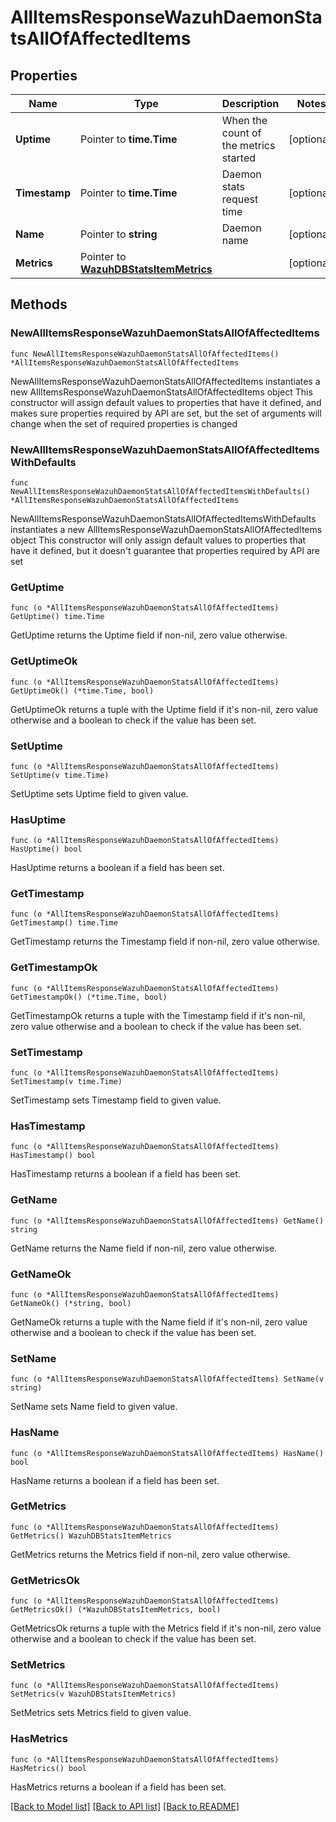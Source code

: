 # AllItemsResponseWazuhDaemonStatsAllOfAffectedItems

## Properties

Name | Type | Description | Notes
------------ | ------------- | ------------- | -------------
**Uptime** | Pointer to **time.Time** | When the count of the metrics started | [optional] 
**Timestamp** | Pointer to **time.Time** | Daemon stats request time | [optional] 
**Name** | Pointer to **string** | Daemon name | [optional] 
**Metrics** | Pointer to [**WazuhDBStatsItemMetrics**](WazuhDBStatsItemMetrics.md) |  | [optional] 

## Methods

### NewAllItemsResponseWazuhDaemonStatsAllOfAffectedItems

`func NewAllItemsResponseWazuhDaemonStatsAllOfAffectedItems() *AllItemsResponseWazuhDaemonStatsAllOfAffectedItems`

NewAllItemsResponseWazuhDaemonStatsAllOfAffectedItems instantiates a new AllItemsResponseWazuhDaemonStatsAllOfAffectedItems object
This constructor will assign default values to properties that have it defined,
and makes sure properties required by API are set, but the set of arguments
will change when the set of required properties is changed

### NewAllItemsResponseWazuhDaemonStatsAllOfAffectedItemsWithDefaults

`func NewAllItemsResponseWazuhDaemonStatsAllOfAffectedItemsWithDefaults() *AllItemsResponseWazuhDaemonStatsAllOfAffectedItems`

NewAllItemsResponseWazuhDaemonStatsAllOfAffectedItemsWithDefaults instantiates a new AllItemsResponseWazuhDaemonStatsAllOfAffectedItems object
This constructor will only assign default values to properties that have it defined,
but it doesn't guarantee that properties required by API are set

### GetUptime

`func (o *AllItemsResponseWazuhDaemonStatsAllOfAffectedItems) GetUptime() time.Time`

GetUptime returns the Uptime field if non-nil, zero value otherwise.

### GetUptimeOk

`func (o *AllItemsResponseWazuhDaemonStatsAllOfAffectedItems) GetUptimeOk() (*time.Time, bool)`

GetUptimeOk returns a tuple with the Uptime field if it's non-nil, zero value otherwise
and a boolean to check if the value has been set.

### SetUptime

`func (o *AllItemsResponseWazuhDaemonStatsAllOfAffectedItems) SetUptime(v time.Time)`

SetUptime sets Uptime field to given value.

### HasUptime

`func (o *AllItemsResponseWazuhDaemonStatsAllOfAffectedItems) HasUptime() bool`

HasUptime returns a boolean if a field has been set.

### GetTimestamp

`func (o *AllItemsResponseWazuhDaemonStatsAllOfAffectedItems) GetTimestamp() time.Time`

GetTimestamp returns the Timestamp field if non-nil, zero value otherwise.

### GetTimestampOk

`func (o *AllItemsResponseWazuhDaemonStatsAllOfAffectedItems) GetTimestampOk() (*time.Time, bool)`

GetTimestampOk returns a tuple with the Timestamp field if it's non-nil, zero value otherwise
and a boolean to check if the value has been set.

### SetTimestamp

`func (o *AllItemsResponseWazuhDaemonStatsAllOfAffectedItems) SetTimestamp(v time.Time)`

SetTimestamp sets Timestamp field to given value.

### HasTimestamp

`func (o *AllItemsResponseWazuhDaemonStatsAllOfAffectedItems) HasTimestamp() bool`

HasTimestamp returns a boolean if a field has been set.

### GetName

`func (o *AllItemsResponseWazuhDaemonStatsAllOfAffectedItems) GetName() string`

GetName returns the Name field if non-nil, zero value otherwise.

### GetNameOk

`func (o *AllItemsResponseWazuhDaemonStatsAllOfAffectedItems) GetNameOk() (*string, bool)`

GetNameOk returns a tuple with the Name field if it's non-nil, zero value otherwise
and a boolean to check if the value has been set.

### SetName

`func (o *AllItemsResponseWazuhDaemonStatsAllOfAffectedItems) SetName(v string)`

SetName sets Name field to given value.

### HasName

`func (o *AllItemsResponseWazuhDaemonStatsAllOfAffectedItems) HasName() bool`

HasName returns a boolean if a field has been set.

### GetMetrics

`func (o *AllItemsResponseWazuhDaemonStatsAllOfAffectedItems) GetMetrics() WazuhDBStatsItemMetrics`

GetMetrics returns the Metrics field if non-nil, zero value otherwise.

### GetMetricsOk

`func (o *AllItemsResponseWazuhDaemonStatsAllOfAffectedItems) GetMetricsOk() (*WazuhDBStatsItemMetrics, bool)`

GetMetricsOk returns a tuple with the Metrics field if it's non-nil, zero value otherwise
and a boolean to check if the value has been set.

### SetMetrics

`func (o *AllItemsResponseWazuhDaemonStatsAllOfAffectedItems) SetMetrics(v WazuhDBStatsItemMetrics)`

SetMetrics sets Metrics field to given value.

### HasMetrics

`func (o *AllItemsResponseWazuhDaemonStatsAllOfAffectedItems) HasMetrics() bool`

HasMetrics returns a boolean if a field has been set.


[[Back to Model list]](../README.md#documentation-for-models) [[Back to API list]](../README.md#documentation-for-api-endpoints) [[Back to README]](../README.md)


